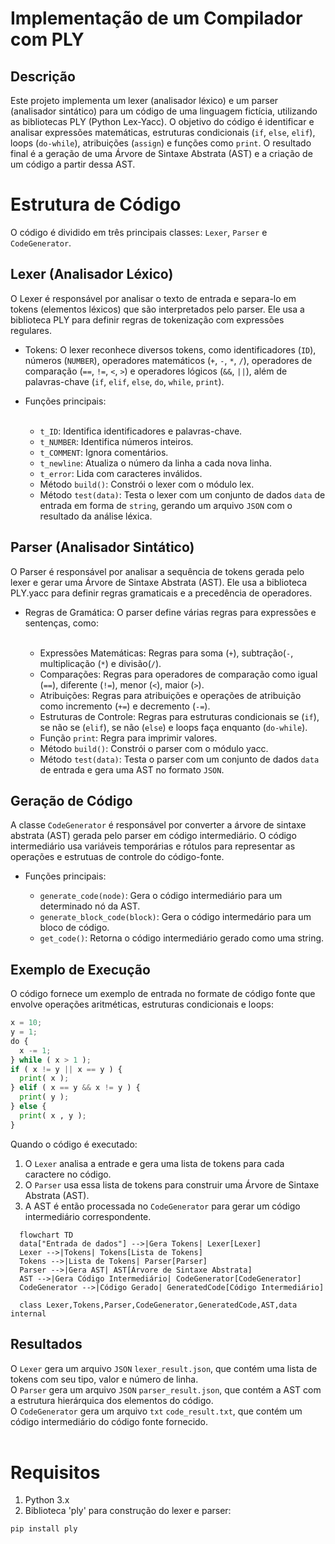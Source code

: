 # Implementação de um Compilador com PLY

## Descrição
Este projeto implementa um lexer (analisador léxico) e um parser (analisador sintático) para um código de uma linguagem fictícia, utilizando as bibliotecas PLY (Python Lex-Yacc). O objetivo do código é identificar e analisar expressões matemáticas, estruturas condicionais (`if`, `else`, `elif`), loops (`do-while`), atribuições (`assign`) e funções como `print`. O resultado final é a geração de uma Árvore de Sintaxe Abstrata (AST) e a criação de um código a partir dessa AST.

# Estrutura de Código
O código é dividido em três principais classes: `Lexer`, `Parser` e `CodeGenerator`.

## Lexer (Analisador Léxico)
O Lexer é responsável por analisar o texto de entrada e separa-lo em tokens (elementos léxicos) que são interpretados pelo parser. Ele usa a biblioteca PLY para definir regras de tokenização com expressões regulares.

- Tokens: O lexer reconhece diversos tokens, como identificadores (`ID`), números (`NUMBER`), operadores matemáticos (`+`, `-`, `*`, `/`), operadores de comparação (`==`, `!=`, `<`, `>`) e operadores lógicos (`&&`, `||`), além de palavras-chave (`if`, `elif`, `else`, `do`, `while`, `print`).

<ul>
  <li>
    Funções principais:
  </li>
  <br>
  <ul>
    <li>
      <code>t_ID</code>: Identifica identificadores e palavras-chave.
    </li>
    <li>
      <code>t_NUMBER</code>: Identifica números inteiros.
    </li>
    <li>
      <code>t_COMMENT</code>: Ignora comentários.
    </li>
    <li>
      <code>t_newline</code>: Atualiza o número da linha a cada nova linha.
    </li>
    <li>
      <code>t_error</code>: Lida com caracteres inválidos.
    </li>
    <li>
      Método <code>build()</code>: Constrói o lexer com o módulo lex.
    </li>
    <li>
      Método <code>test(data)</code>: Testa o lexer com um conjunto de dados <code>data</code> de entrada em forma de <code>string</code>, gerando um arquivo <code>JSON</code> com o resultado da análise léxica.
    </li>
  </ul>
</ul>

## Parser (Analisador Sintático)
O Parser é responsável por analisar a sequência de tokens gerada pelo lexer e gerar uma Árvore de Sintaxe Abstrata (AST). Ele usa a biblioteca PLY.yacc para definir regras gramaticais e a precedência de operadores.

<ul>
  <li>
    Regras de Gramática: O parser define várias regras para expressões e sentenças, como:
  </li>
  <br>
  <ul>
    <li>Expressões Matemáticas: Regras para soma (<code>+</code>), subtração(<code>-</code>, multiplicação (<code>*</code>) e divisão(<code>/</code>).</li>
    <li>Comparações: Regras para operadores de comparação como igual (<code>==</code>), diferente (<code>!=</code>), menor (<code><</code>), maior (<code>></code>).</li>
    <li>Atribuições: Regras para atribuições e operações de atribuição como incremento (<code>+=</code>) e decremento (<code>-=</code>).</li>
    <li>Estruturas de Controle: Regras para estruturas condicionais se (<code>if</code>), se não se (<code>elif</code>), se não (<code>else</code>) e loops faça enquanto (<code>do-while</code>).</li>
    <li>Função <code>print</code>: Regra para imprimir valores.</li>
    <li>Método <code>build()</code>: Constrói o parser com o módulo yacc.</li>
    <li>Método <code>test(data)</code>: Testa o parser com um conjunto de dados <code>data</code> de entrada e gera uma AST no formato <code>JSON</code>.</li>
  </ul>
</ul>

## Geração de Código
A classe `CodeGenerator` é responsável por converter a árvore de sintaxe abstrata (AST) gerada pelo parser em código intermediário. O código intermediário usa variáveis temporárias e rótulos para representar as operações e estrutuas de controle do código-fonte.

<ul>
  <li>
    Funções principais:
  </li>
  <ul>
    <li>
      <code>generate_code(node)</code>: Gera o código intermediário para um determinado nó da AST.
    </li>
    <li>
      <code>generate_block_code(block)</code>: Gera o código intermedário para um bloco de código.
    </li>
    <li>
      <code>get_code()</code>: Retorna o código intermediário gerado como uma string.
    </li>
  </ul>
</ul>

## Exemplo de Execução
O código fornece um exemplo de entrada no formate de código fonte que envolve operações aritméticas, estruturas condicionais e loops:

```Python
x = 10;
y = 1;
do {
  x -= 1;
} while ( x > 1 );
if ( x != y || x == y ) {
  print( x );
} elif ( x == y && x != y ) {
  print( y );
} else {
  print( x , y );
}
```
Quando o código é executado:
1. O `Lexer` analisa a entrade e gera uma lista de tokens para cada caractere no código.
2. O `Parser` usa essa lista de tokens para construir uma Árvore de Sintaxe Abstrata (AST).
3. A AST é então processada no `CodeGenerator` para gerar um código intermediário correspondente.
```mermaid
  flowchart TD
  data["Entrada de dados"] -->|Gera Tokens| Lexer[Lexer]
  Lexer -->|Tokens| Tokens[Lista de Tokens]
  Tokens -->|Lista de Tokens| Parser[Parser]
  Parser -->|Gera AST| AST[Árvore de Sintaxe Abstrata]
  AST -->|Gera Código Intermediário| CodeGenerator[CodeGenerator]
  CodeGenerator -->|Código Gerado| GeneratedCode[Código Intermediário]

  class Lexer,Tokens,Parser,CodeGenerator,GeneratedCode,AST,data internal
```


## Resultados
O `Lexer` gera um arquivo `JSON` `lexer_result.json`, que contém uma lista de tokens com seu tipo, valor e número de linha.
<br>
O `Parser` gera um arquivo `JSON` `parser_result.json`, que contém a AST com a estrutura hierárquica dos elementos do código.
<br>
O `CodeGenerator` gera um arquivo `txt` `code_result.txt`, que contém um código intermediário do código fonte fornecido.
<br>
<br>
# Requisitos
1. Python 3.x
2. Biblioteca 'ply' para construção do lexer e parser:
```bash
pip install ply
```
